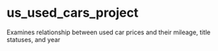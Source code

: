 # us_used_cars_project
Examines relationship between used car prices and their mileage, title statuses, and year

